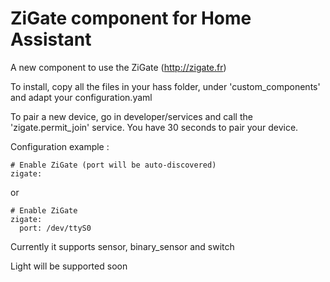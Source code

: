 # ZiGate component for Home Assistant
A new component to use the ZiGate (http://zigate.fr)

To install, copy all the files in your hass folder, under 'custom\_components' and adapt your configuration.yaml

To pair a new device, go in developer/services and call the 'zigate.permit\_join' service.
You have 30 seconds to pair your device.


Configuration example :

```
# Enable ZiGate (port will be auto-discovered)
zigate:

```
or

```
# Enable ZiGate
zigate:
  port: /dev/ttyS0

```

Currently it supports sensor, binary_sensor and switch

Light will be supported soon
